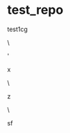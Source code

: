 # test_repo
test1cg



















\















'



































x












\




z





\
































sf




















































































